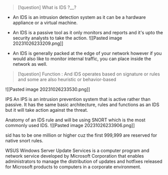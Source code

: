 >[!question] What is IDS ?__?
- An IDS is an intrusion detection system as it can be a hardware appliance or a virtual machine.
- An IDS is a passive tool as it only monitors and reports and it's upto the security analysts to take the action.
![[Pasted image 20231026233209.png]]

- An IDS is generally packed at the edge of your network however if you would also like to monitor internal traffic, you can place inside the network as well.

>[!question] Function : And IDS operates based on signature or rules and some are also heuristic or behavior-based

![[Pasted image 20231026233530.png]]


IPS
An IPS is an intrusion prevention system that is active rather than passive.
It has the same basic architecture, rules and functions as an IDS but it will take action against the threat.

Anatomy of an IDS rule and will be using SNORT which is the most commonly used IDS.
![[Pasted image 20231026233906.png]]


sid has to be one million or higher cuz the first 999,999 are reserved for native snort rules.




WSUS Windows Server Update Services is a computer program and network service developed by Microsoft Corporation that enables administrators to manage the distribution of updates and hotfixes released for Microsoft products to computers in a corporate environment.